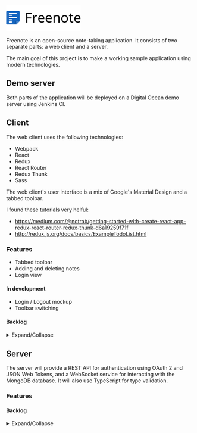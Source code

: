 ![Freenote icon](./logo.png?raw=true "Freenote")

Freenote is an open-source note-taking application. It consists of two separate parts: a web client and a server.

The main goal of this project is to make a working sample application using modern technologies.

## Demo server
Both parts of the application will be deployed on a Digital Ocean demo server using Jenkins CI.



## Client

The web client uses the following technologies:

* Webpack
* React
* Redux
* React Router
* Redux Thunk
* Sass

The web client's user interface is a mix of Google's Material Design and a tabbed toolbar.

I found these tutorials very helful:
* https://medium.com/@notrab/getting-started-with-create-react-app-redux-react-router-redux-thunk-d6a19259f71f
* http://redux.js.org/docs/basics/ExampleTodoList.html

### Features
* Tabbed toolbar
* Adding and deleting notes
* Login view

#### In development
* Login / Logout mockup
* Toolbar switching

#### Backlog
<details>
  <summary>Expand/Collapse</summary>

  * Testing implementation (Mocha & Chai)
  * User details
  * Undo
  * Drag to reorder
  * Pinning
  * Text formatting
  * Localization
  * Note synchronization with server
  * Login / Logout implementation with server
  * Search
  * Checklists
  * Multiple stacks
  * Archiving
  * Tags
  * Adding pictures
</details>



## Server
The server will provide a REST API for authentication using OAuth 2 and JSON Web Tokens, and a WebSocket service for interacting with the MongoDB database. It will also use TypeScript for type validation.

### Features

#### Backlog
<details>
  <summary>Expand/Collapse</summary>

  * Server configuration
  * Basic server features
  * Login mockup service
  * Save mockup service
</details>